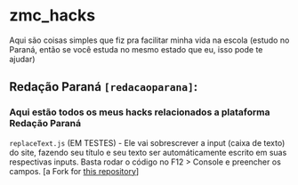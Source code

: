 # zmc_hacks
Aqui são coisas simples que fiz pra facilitar minha vida na escola (estudo no Paraná, então se você estuda no mesmo estado que eu, isso pode te ajudar)


## Redação Paraná `[redacaoparana]`:

### Aqui estão todos os meus hacks relacionados a plataforma Redação Paraná

`replaceText.js` (EM TESTES) - Ele vai sobrescrever a input (caixa de texto) do site, fazendo seu título e seu texto ser automáticamente escrito em suas respectivas inputs. Basta rodar o código no F12 > Console e preencher os campos.
[a Fork for [this repository](https://github.com/Dioguinho-max/Redacao-parana-hack)]
